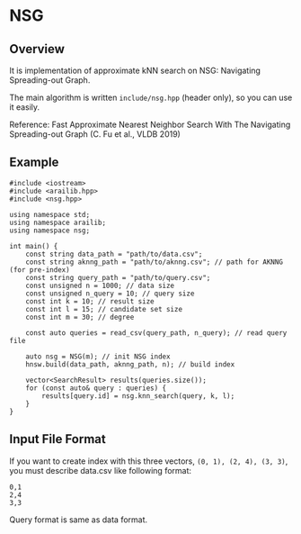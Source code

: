 # NSG
## Overview
It is implementation of approximate kNN search on NSG: Navigating Spreading-out Graph.

The main algorithm is written `include/nsg.hpp` (header only), so you can use it easily.

Reference: Fast Approximate Nearest Neighbor Search With The Navigating Spreading-out Graph (C. Fu et al., VLDB 2019)

## Example
```
#include <iostream>
#include <arailib.hpp>
#include <nsg.hpp>

using namespace std;
using namespace arailib;
using namespace nsg;

int main() {
    const string data_path = "path/to/data.csv";
    const string aknng_path = "path/to/aknng.csv"; // path for AKNNG (for pre-index)
    const string query_path = "path/to/query.csv";
    const unsigned n = 1000; // data size
    const unsigned n_query = 10; // query size
    const int k = 10; // result size
    const int l = 15; // candidate set size
    const int m = 30; // degree

    const auto queries = read_csv(query_path, n_query); // read query file

    auto nsg = NSG(m); // init NSG index
    hnsw.build(data_path, aknng_path, n); // build index
    
    vector<SearchResult> results(queries.size());
    for (const auto& query : queries) {
        results[query.id] = nsg.knn_search(query, k, l);
    }
}
```

## Input File Format
If you want to create index with this three vectors, `(0, 1), (2, 4), (3, 3)`, you must describe data.csv like following format:
```
0,1
2,4
3,3
```

Query format is same as data format.
